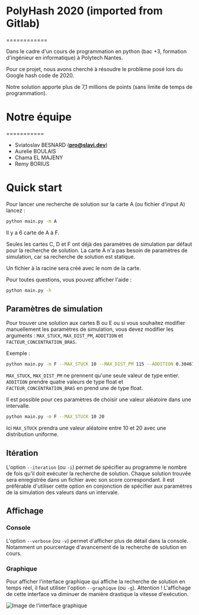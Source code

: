 # PolyHash 2020 (imported from Gitlab)
============

Dans le cadre d'un cours de programmation en python (bac +3, formation d'ingénieur en informatique) à Polytech Nantes.

Pour ce projet, nous avons cherché à résoudre le problème posé lors du Google hash code de 2020.

Notre solution apporte plus de 7,1 millions de points (sans limite de temps de programmation).

# Notre équipe
===========
* Sviatoslav BESNARD (**pro@slavi.dev**)
* Aurelie BOULAIS
* Chama EL MAJENY
* Remy BORIUS

# Quick start
Pour lancer une recherche de solution sur la carte A (ou fichier d'input A) lancez :
```bash
python main.py -m A
```
Il y a 6 carte de A à F.

Seules les cartes C, D et F ont déjà des paramètres de simulation par défaut pour la recherche de solution.
La carte A n'a pas besoin de paramètres de simulation, car sa recherche de solution est statique.

Un fichier à la racine sera créé avec le nom de la carte.

Pour toutes questions, vous pouvez afficher l'aide :
```bash
python main.py -h
```

## Paramètres de simulation
Pour trouver une solution aux cartes B ou E ou si vous souhaitez modifier manuellement les paramètres de simulation, vous devez modifier les arguments : ```MAX_STUCK```, ```MAX_DIST_PM```, ```ADDITION``` et ```FACTEUR_CONCENTRATION_BRAS```.

Exemple : 
```bash
python main.py -m F --MAX_STUCK 10 --MAX_DIST_PM 115 --ADDITION 0.304678 13 5 42 --FACTEUR_CONCENTRATION_BRAS 0.1
```
```MAX_STUCK```, ```MAX_DIST_PM``` ne prennent qu'une seule valeur de type entier.
```ADDITION``` prendre quatre valeurs de type float et ```FACTEUR_CONCENTRATION_BRAS``` en prend une de type float.

Il est possible pour ces paramètres de choisir une valeur aléatoire dans une intervalle.
```bash
python main.py -m F --MAX_STUCK 10 20
```
Ici ```MAX_STUCK``` prendra une valeur aléatoire entre 10 et 20 avec une distribution uniforme.

## Itération
L'option ```--iteration``` (ou ```-i```) permet de spécifier au programme le nombre de fois qu'il doit exécuter la recherche de solution. Chaque solution trouvée sera enregistrée dans un fichier avec son score correspondant. Il est préférable d'utiliser cette option en conjonction de spécifier aux paramètres de la simulation des valeurs dans un intervale.

## Affichage
### Console
L'option ```--verbose``` (ou ```-v```) permet d'afficher plus de détail dans la console. Notamment un pourcentage d'avancement de la recherche de solution en cours.
### Graphique
Pour afficher l'interface graphique qui affiche la recherche de solution en temps réel, il faut utiliser l'option ```--graphique``` (ou ```-g```).
Attention ! L'affichage de cette interface va diminuer de manière drastique la vitesse d'exécution.

![Image de l'interface graphique](https://uncloud.univ-nantes.fr/index.php/s/NJrBcn5TdfjrzkP/preview)

